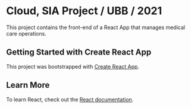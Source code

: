 # Cloud, SIA Project / UBB / 2021
This project contains the front-end of a React App that manages medical care operations.

## Getting Started with Create React App

This project was bootstrapped with [Create React App](https://github.com/facebook/create-react-app).

## Learn More
To learn React, check out the [React documentation](https://reactjs.org/).

